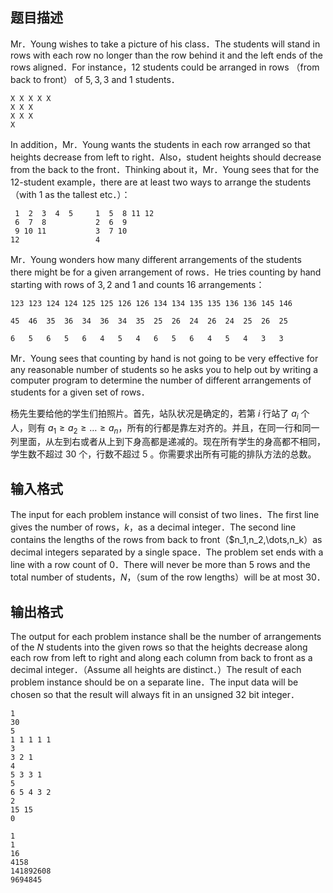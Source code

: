 ## 题目描述

Mr．Young wishes to take a picture of his class．The students will stand in rows with each row no longer than the row behind it and the left ends of the rows aligned．For instance，$12$ students could be arranged in rows （from back to front） of $5,3,3$ and $1$ students．

```
X X X X X
X X X
X X X
X
```

In addition，Mr．Young wants the students in each row arranged so that heights decrease from left to right．Also，student heights should decrease from the back to the front．Thinking about it，Mr．Young sees that for the 12-student example，there are at least two ways to arrange the students （with $1$ as the tallest etc．）：

```
 1  2  3  4  5     1  5  8 11 12
 6  7  8           2  6  9
 9 10 11           3  7 10
12                 4
```

Mr．Young wonders how many different arrangements of the students there might be for a given arrangement of rows．He tries counting by hand starting with rows of $3,2$ and $1$ and counts $16$ arrangements：

```
123 123 124 124 125 125 126 126 134 134 135 135 136 136 145 146

45  46  35  36  34  36  34  35  25  26  24  26  24  25  26  25

6   5   6   5   6   4   5   4   6   5   6   4   5   4   3   3
```

Mr．Young sees that counting by hand is not going to be very effective for any reasonable number of students so he asks you to help out by writing a computer program to determine the number of different arrangements of students for a given set of rows．

杨先生要给他的学生们拍照片。首先，站队状况是确定的，若第 $i$ 行站了 $a_i$ 个人，则有 $a_1 \ge a_2 \ge \dots \ge a_n$，所有的行都是靠左对齐的。并且，在同一行和同一列里面，从左到右或者从上到下身高都是递减的。现在所有学生的身高都不相同，学生数不超过 $30$ 个，行数不超过 $5$ 。你需要求出所有可能的排队方法的总数。

## 输入格式

The input for each problem instance will consist of two lines．The first line gives the number of rows，$k$，as a decimal integer．The second line contains the lengths of the rows from back to front（$n_1,n_2,\dots,n_k）as decimal integers separated by a single space．The problem set ends with a line with a row count of $0$．There will never be more than $5$ rows and the total number of students，$N$，（sum of the row lengths）will be at most $30$．

## 输出格式

The output for each problem instance shall be the number of arrangements of the $N$ students into the given rows so that the heights decrease along each row from left to right and along each column from back to front as a decimal integer．（Assume all heights are distinct．）The result of each problem instance should be on a separate line．The input data will be chosen so that the result will always fit in an unsigned $32$ bit integer．

```input1
1
30
5
1 1 1 1 1
3
3 2 1
4
5 3 3 1
5
6 5 4 3 2
2
15 15
0
```

```output1
1
1
16
4158
141892608
9694845
```